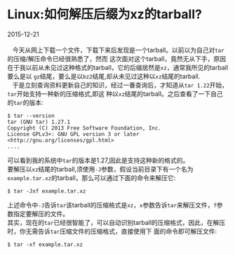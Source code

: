 # Linux:如何解压后缀为xz的tarball?     
2015-12-21    <br />          
&nbsp;&nbsp;&nbsp;今天从网上下载一个文件，下载下来后发现是一个tarball。以前以为自己对`tar`的压缩/解压命令已经很熟悉了，然而
这次面对这个tarball，竟然无从下手，原因在于我以前从未见过这种格式的tarball，它的后缀居然是`xz`，通常我所见的tarball要么是以
`gz`结尾，要么是以`bz2`结尾,却从未见过这种以`xz`结尾的tarball.          
&nbsp;&nbsp;&nbsp;于是立刻查询资料更新自己的知识，经过一番查询后，才知道从`tar 1.22`开始，`tar`开始支持一种新的压缩格式,即这
种以`xz`结尾的tarball。之后查看了一下自己的`tar`的版本:          

    $ tar --version
    tar (GNU tar) 1.27.1
    Copyright (C) 2013 Free Software Foundation, Inc.
    License GPLv3+: GNU GPL version 3 or later <http://gnu.org/licenses/gpl.html>
    ....
可以看到我的系统中`tar`的版本是1.27,因此是支持这种新的格式的。       
要解压以`xz`结尾的tarball,须使用`-J`参数，假设当前目录下有一个名为`example.tar.xz`的tarball，那么可以通过下面的命令来解压它:        

    $ tar -Jxf example.tar.xz
上述命令中`-J`告诉`tar`该tarball的压缩格式是`xz`，`x`参数告诉`tar`来解压文件，`f`参数指定要解压的文件。            
其实，现在的`tar`已经很智能了，可以自动识别tarball的压缩格式，因此，在解压时，你无需告诉`tar`压缩文件的压缩格式，直接使用下
面的命令即可解压文件:           

    $ tar -xf example.tar.xz
